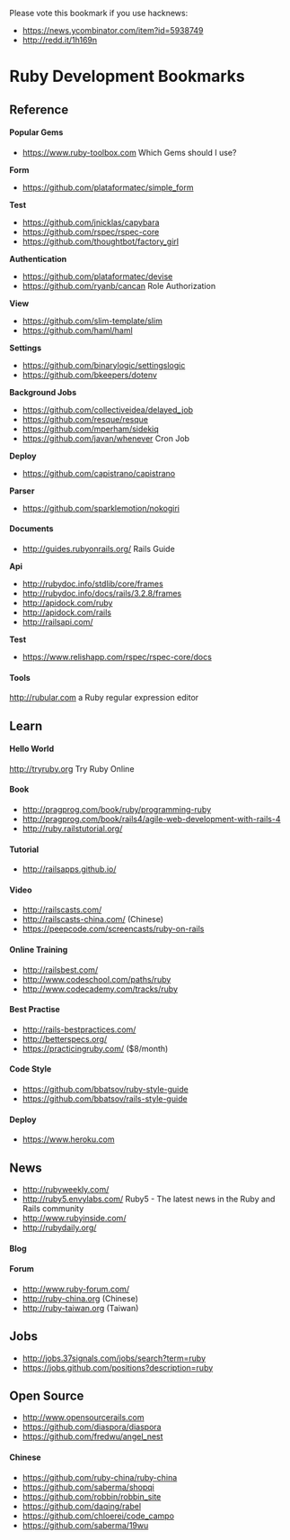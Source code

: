 Please vote this bookmark if you use hacknews:
* https://news.ycombinator.com/item?id=5938749
* http://redd.it/1h169n

# Ruby Development Bookmarks

## Reference

#### Popular Gems

* https://www.ruby-toolbox.com Which Gems should I use?

**Form**

* https://github.com/plataformatec/simple_form

**Test**

* https://github.com/jnicklas/capybara
* https://github.com/rspec/rspec-core
* https://github.com/thoughtbot/factory_girl

**Authentication**

* https://github.com/plataformatec/devise
* https://github.com/ryanb/cancan Role Authorization

**View**

* https://github.com/slim-template/slim
* https://github.com/haml/haml

**Settings**

* https://github.com/binarylogic/settingslogic
* https://github.com/bkeepers/dotenv

**Background Jobs**

* https://github.com/collectiveidea/delayed_job
* https://github.com/resque/resque
* https://github.com/mperham/sidekiq
* https://github.com/javan/whenever Cron Job

**Deploy**

* https://github.com/capistrano/capistrano

**Parser**

* https://github.com/sparklemotion/nokogiri

#### Documents

* http://guides.rubyonrails.org/ Rails Guide

**Api**

* http://rubydoc.info/stdlib/core/frames
* http://rubydoc.info/docs/rails/3.2.8/frames
* http://apidock.com/ruby
* http://apidock.com/rails
* http://railsapi.com/

**Test**

* https://www.relishapp.com/rspec/rspec-core/docs

#### Tools

http://rubular.com a Ruby regular expression editor


## Learn

#### Hello World

http://tryruby.org Try Ruby Online

#### Book

* http://pragprog.com/book/ruby/programming-ruby
* http://pragprog.com/book/rails4/agile-web-development-with-rails-4
* http://ruby.railstutorial.org/

#### Tutorial

* http://railsapps.github.io/

#### Video

* http://railscasts.com/
* http://railscasts-china.com/ (Chinese)
* https://peepcode.com/screencasts/ruby-on-rails

#### Online Training

* http://railsbest.com/
* http://www.codeschool.com/paths/ruby
* http://www.codecademy.com/tracks/ruby

#### Best Practise

* http://rails-bestpractices.com/
* http://betterspecs.org/
* https://practicingruby.com/ ($8/month)

#### Code Style

* https://github.com/bbatsov/ruby-style-guide
* https://github.com/bbatsov/rails-style-guide

#### Deploy

* https://www.heroku.com

## News

* http://rubyweekly.com/
* http://ruby5.envylabs.com/ Ruby5 - The latest news in the Ruby and Rails community
* http://www.rubyinside.com/
* http://rubydaily.org/

#### Blog

#### Forum

* http://www.ruby-forum.com/
* http://ruby-china.org (Chinese)
* http://ruby-taiwan.org (Taiwan)

## Jobs

* http://jobs.37signals.com/jobs/search?term=ruby
* https://jobs.github.com/positions?description=ruby

## Open Source

* http://www.opensourcerails.com
* https://github.com/diaspora/diaspora
* https://github.com/fredwu/angel_nest

#### Chinese

* https://github.com/ruby-china/ruby-china
* https://github.com/saberma/shopqi
* https://github.com/robbin/robbin_site
* https://github.com/daqing/rabel
* https://github.com/chloerei/code_campo
* https://github.com/saberma/19wu
